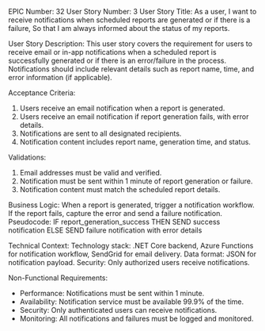 EPIC Number: 32
User Story Number: 3
User Story Title: As a user, I want to receive notifications when scheduled reports are generated or if there is a failure, So that I am always informed about the status of my reports.

User Story Description: This user story covers the requirement for users to receive email or in-app notifications when a scheduled report is successfully generated or if there is an error/failure in the process. Notifications should include relevant details such as report name, time, and error information (if applicable).

Acceptance Criteria:
1. Users receive an email notification when a report is generated.
2. Users receive an email notification if report generation fails, with error details.
3. Notifications are sent to all designated recipients.
4. Notification content includes report name, generation time, and status.

Validations:
1. Email addresses must be valid and verified.
2. Notification must be sent within 1 minute of report generation or failure.
3. Notification content must match the scheduled report details.

Business Logic: When a report is generated, trigger a notification workflow. If the report fails, capture the error and send a failure notification. Pseudocode:
IF report_generation_success THEN
    SEND success notification
ELSE
    SEND failure notification with error details

Technical Context: Technology stack: .NET Core backend, Azure Functions for notification workflow, SendGrid for email delivery. Data format: JSON for notification payload. Security: Only authorized users receive notifications.

Non-Functional Requirements:
- Performance: Notifications must be sent within 1 minute.
- Availability: Notification service must be available 99.9% of the time.
- Security: Only authenticated users can receive notifications.
- Monitoring: All notifications and failures must be logged and monitored.
